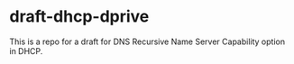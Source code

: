 # draft-dhcp-dprive

This is a repo for a draft for DNS Recursive Name Server Capability option in DHCP.
